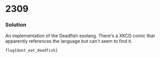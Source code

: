 # 2309

### Solution

An implementation of the Deadfish esolang. There's a XKCD comic that apparently references the language but can't seem to find it.

`flag{dont_eat_deadfish}`
